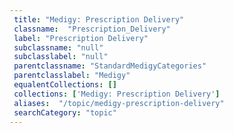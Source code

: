 ```yaml
--- 
 title: "Medigy: Prescription Delivery" 
 classname:  "Prescription_Delivery" 
 label: "Prescription Delivery" 
 subclassname: "null" 
 subclasslabel: "null" 
 parentclassname: "StandardMedigyCategories" 
 parentclasslabel: "Medigy" 
 equalentCollections: [] 
 collections: ['Medigy: Prescription Delivery']
 aliases:  "/topic/medigy-prescription-delivery"  
 searchCategory: "topic" 
---
```

